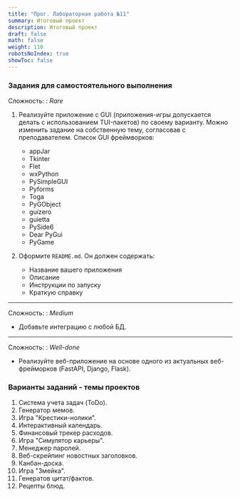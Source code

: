 ```yaml
---
title: "Прог. Лабораторная работа №11"
summary: Итоговый проект
description: Итоговый проект
draft: false
math: false
weight: 110
robotsNoIndex: true
showToc: false
---
```


### Задания для самостоятельного выполнения

Сложность:
: *Rare*

1. Реализуйте приложение с GUI (приложения-игры допускается делать с использованием TUI-пакетов) по своему варианту. Можно изменить задание на собственную тему, согласовав с преподавателем. Список GUI фреймворков:

    * appJar
    * Tkinter
    * Flet
    * wxPython
    * PySimpleGUI
    * Pyforms
    * Toga
    * PyGObject
    * guizero
    * guietta
    * PySide6
    * Dear PyGui
    * PyGame


3. Оформите `README.md`. Он должен содержать:
    * Название вашего приложения
    * Описание
    * Инструкции по запуску
    * Краткую справку

---

Сложность:
: *Medium*  

* Добавьте интеграцию с любой БД.

---

Сложность:
: *Well-done* 

* Реализуйте веб-приложение на основе одного из актуальных веб-фрейморков (FastAPI, Django, Flask).

### Варианты заданий - темы проектов

1. Система учета задач (ToDo).
2. Генератор мемов.
3. Игра "Крестики-нолики".
4. Интерактивный календарь.
5. Финансовый трекер расходов.
6. Игра "Симулятор карьеры".
7. Менеджер паролей.
8. Веб-скрейпинг новостных заголовков.
9. Канбан-доска.
10. Игра "Змейка".
11. Генератов цитат/фактов.
12. Рецепты блюд.

